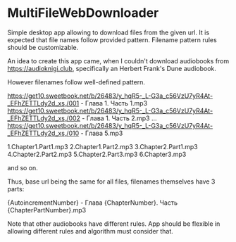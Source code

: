 # MultiFileWebDownloader
Simple desktop app allowing to download files from the given url. It is expected that file names follow provided pattern. Filename pattern rules should be customizable.

An idea to create this app came, when I couldn't download audiobooks from https://audioknigi.club, specifically an Herbert Frank's Dune audiobook.

However filenames follow well-defined pattern.

https://get10.sweetbook.net/b/26483/y_hqR5-_L-G3a_c56VzU7yR4At-_EFhZETTLdy2d_xs,/001 - Глава 1. Часть 1.mp3
https://get10.sweetbook.net/b/26483/y_hqR5-_L-G3a_c56VzU7yR4At-_EFhZETTLdy2d_xs,/002 - Глава 1. Часть 2.mp3
...
https://get10.sweetbook.net/b/26483/y_hqR5-_L-G3a_c56VzU7yR4At-_EFhZETTLdy2d_xs,/010 - Глава 5.mp3

1.Chapter1.Part1.mp3
2.Chapter1.Part2.mp3
3.Chapter2.Part1.mp3
4.Chapter2.Part2.mp3
5.Chapter2.Part3.mp3
6.Chapter3.mp3

and so on.

Thus, base url being the same for all files, filenames themselves have 3 parts:

{AutoincrementNumber} - Глава {ChapterNumber}. Часть {ChapterPartNumber}.mp3

Note that other audiobooks have different rules. App should be flexible in allowing different rules and algorithm must consider that.

